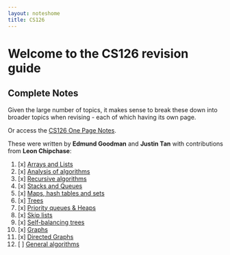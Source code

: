 ```yaml
---
layout: noteshome
title: CS126
---
```


# Welcome to the CS126 revision guide


## Complete Notes

Given the large number of topics, it makes sense to break these down into
broader topics when revising - each of which having its own page.

Or access the [CS126 One Page Notes](opnotes).

These were written by **Edmund Goodman** and **Justin Tan** with contributions from **Leon Chipchase**:

1. [x] [Arrays and Lists](arrays-and-lists)
2. [x] [Analysis of algorithms](algorithm-analysis)
3. [x] [Recursive algorithms](recursive-algorithms)
4. [x] [Stacks and Queues](stacks-and-queues)
5. [x] [Maps, hash tables and sets](maps-hash-tables-and-sets)
6. [x] [Trees](trees)
7. [x] [Priority queues & Heaps](priority-queues)
8. [x] [Skip lists](skip-lists)
9.  [x] [Self-balancing trees](balanced-trees)
10. [x] [Graphs](graphs)
11. [x] [Directed Graphs](digraphs)
12. [ ] [General algorithms](general-algorithms)